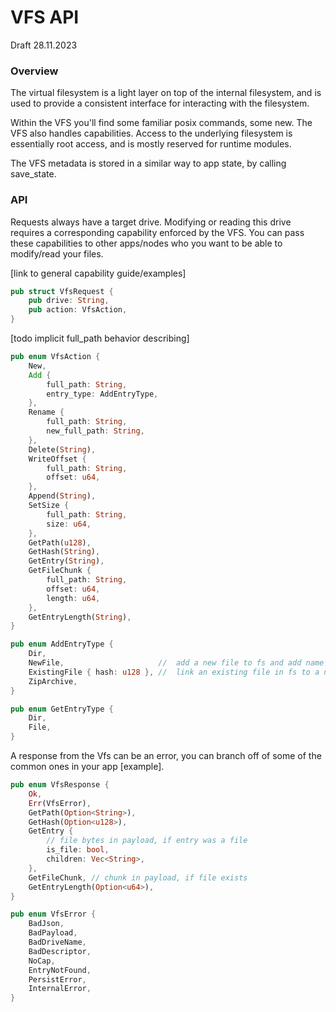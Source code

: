 # VFS API

Draft 28.11.2023

### Overview

The virtual filesystem is a light layer on top of the internal filesystem, and is used to provide a consistent interface for interacting with the filesystem.

Within the VFS you'll find some familiar posix commands, some new. The VFS also handles capabilities. Access to the underlying filesystem is essentially root access, and is mostly reserved for runtime modules. 

The VFS metadata is stored in a similar way to app state, by calling save_state.

### API

Requests always have a target drive. Modifying or reading this drive requires a corresponding capability enforced by the VFS. You can pass these capabilities to other apps/nodes who you want to be able to modify/read your files.

[link to general capability guide/examples]

```rust
pub struct VfsRequest {
    pub drive: String,
    pub action: VfsAction,
}
```

[todo implicit full_path behavior describing]

```rust
pub enum VfsAction {
    New,
    Add {
        full_path: String,
        entry_type: AddEntryType,
    },
    Rename {
        full_path: String,
        new_full_path: String,
    },
    Delete(String),
    WriteOffset {
        full_path: String,
        offset: u64,
    },
    Append(String),
    SetSize {
        full_path: String,
        size: u64,
    },
    GetPath(u128),
    GetHash(String),
    GetEntry(String),
    GetFileChunk {
        full_path: String,
        offset: u64,
        length: u64,
    },
    GetEntryLength(String),
}

pub enum AddEntryType {
    Dir,
    NewFile,                     //  add a new file to fs and add name in vfs
    ExistingFile { hash: u128 }, //  link an existing file in fs to a new name in vfs
    ZipArchive,
}
```

```rust
pub enum GetEntryType {
    Dir,
    File,
}
```

A response from the Vfs can be an error, you can branch off of some of the common ones in your app [example]. 

```rust
pub enum VfsResponse {
    Ok,
    Err(VfsError),
    GetPath(Option<String>),
    GetHash(Option<u128>),
    GetEntry {
        // file bytes in payload, if entry was a file
        is_file: bool,
        children: Vec<String>,
    },
    GetFileChunk, // chunk in payload, if file exists
    GetEntryLength(Option<u64>),
}

pub enum VfsError {
    BadJson,
    BadPayload,
    BadDriveName,
    BadDescriptor,
    NoCap,
    EntryNotFound,
    PersistError,
    InternalError,
}
```